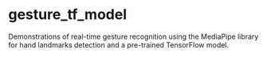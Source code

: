 # gesture_tf_model
Demonstrations of real-time gesture recognition using the MediaPipe library for hand landmarks detection and a pre-trained TensorFlow model.
